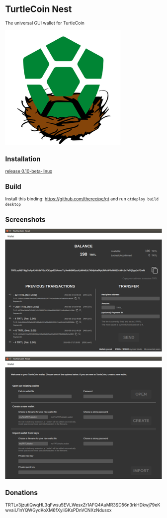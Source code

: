 # TurtleCoin Nest

The universal GUI wallet for TurtleCoin

![Logo](/turtlecoinnestlogo.png)

## Installation

[release 0.10-beta-linux](https://github.com/woodyjon/TurtleCoin-Nest/releases/tag/0.10-beta)

## Build

Install this binding: https://github.com/therecipe/qt and run `qtdeploy build desktop`

## Screenshots

![Main Screen](/Screenshots/MainScreen.png)

![Open Wallet](/Screenshots/OpenWallet.png)

## Donations

TRTLv3jzutiQwqHL3qFwsu5EVLWesxZr1AFQ4AuMR3SD56n3rkHDkwj79eKwvaiU1nYQWGydKoXM6fXyiiGKsPDnVCNXzNdusxx
